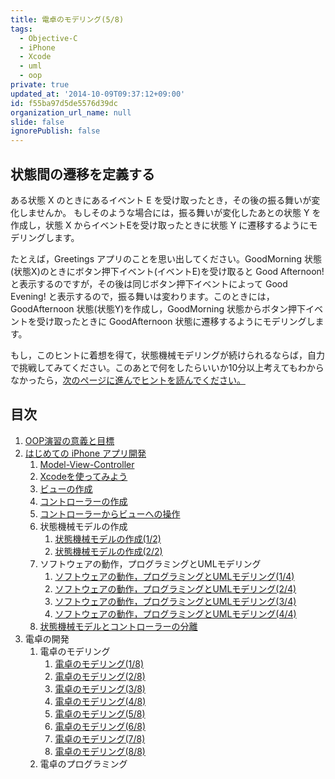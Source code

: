 ```yaml
---
title: 電卓のモデリング(5/8)
tags:
  - Objective-C
  - iPhone
  - Xcode
  - uml
  - oop
private: true
updated_at: '2014-10-09T09:37:12+09:00'
id: f55ba97d5de5576d39dc
organization_url_name: null
slide: false
ignorePublish: false
---
```


## 状態間の遷移を定義する
ある状態 X のときにあるイベント E を受け取ったとき，その後の振る舞いが変化しませんか。
もしそのような場合には，振る舞いが変化したあとの状態 Y を作成し，状態 X からイベントEを受け取ったときに状態 Y に遷移するようにモデリングします。

たとえば，Greetings アプリのことを思い出してください。GoodMorning 状態(状態X)のときにボタン押下イベント(イベントE)を受け取ると Good Afternoon! と表示するのですが，その後は同じボタン押下イベントによって Good Evening! と表示するので，振る舞いは変わります。このときには，GoodAfternoon 状態(状態Y)を作成し，GoodMorning 状態からボタン押下イベントを受け取ったときに GoodAfternoon 状態に遷移するようにモデリングします。

もし，このヒントに着想を得て，状態機械モデリングが続けられるならば，自力で挑戦してみてください。このあとで何をしたらいいか10分以上考えてもわからなかったら，[次のページに進んでヒントを読んでください。](http://qiita.com/zacky1972/private/744e7939458de50b50fa)

## 目次

1. [OOP演習の意義と目標](http://qiita.com/zacky1972/private/193e194cae1fe28b8dc2)
2. [はじめての iPhone アプリ開発](http://qiita.com/zacky1972/private/51765b58b7843758e85c)
	1. [Model-View-Controller](http://qiita.com/zacky1972/private/23af9b1e8f8b9e026b22)
	2. [Xcodeを使ってみよう](http://qiita.com/zacky1972/private/8c7b732e3505d4313e6c)
	3. [ビューの作成](http://qiita.com/zacky1972/private/d23a0c06d5c967fc225f)
	4. [コントローラーの作成](http://qiita.com/zacky1972/private/1a87638b8ac389fc5e29)
	5. [コントローラーからビューへの操作](http://qiita.com/zacky1972/private/7eb1a401fb459aa0078a)
	6. 状態機械モデルの作成
		1. [状態機械モデルの作成(1/2)](http://qiita.com/zacky1972/private/0413c332b1950284c889)
		2. [状態機械モデルの作成(2/2)](http://qiita.com/zacky1972/private/252050ecb1613ae845d2)
	7. ソフトウェアの動作，プログラミングとUMLモデリング
		1. [ソフトウェアの動作，プログラミングとUMLモデリング(1/4)](http://qiita.com/zacky1972/private/b9d474bba26f2a5ef87f)
		2. [ソフトウェアの動作，プログラミングとUMLモデリング(2/4)](http://qiita.com/zacky1972/private/a401b36612ea44a65192)
		3. [ソフトウェアの動作，プログラミングとUMLモデリング(3/4)](http://qiita.com/zacky1972/private/143296989fd8836d5f71)
		4. [ソフトウェアの動作，プログラミングとUMLモデリング(4/4)](http://qiita.com/zacky1972/private/f24bad0fba40129342e0)
	8. [状態機械モデルとコントローラーの分離](http://qiita.com/zacky1972/private/1986b8c3aec9d1356d83)
3. 電卓の開発
	1. 電卓のモデリング
		1. [電卓のモデリング(1/8)](http://qiita.com/zacky1972/private/aa39be058c86ea8a2373)
		2. [電卓のモデリング(2/8)](http://qiita.com/zacky1972/private/4c4560214c1cc2d40ae5)
		3. [電卓のモデリング(3/8)](http://qiita.com/zacky1972/private/a01c6023415935a4b6b4)
		4. [電卓のモデリング(4/8)](http://qiita.com/zacky1972/private/833d4a81695db93404db)
		5. [電卓のモデリング(5/8)](http://qiita.com/zacky1972/private/f55ba97d5de5576d39dc)
		6. [電卓のモデリング(6/8)](http://qiita.com/zacky1972/private/744e7939458de50b50fa)
		7. [電卓のモデリング(7/8)](http://qiita.com/zacky1972/private/c1ad11537201cfbadc64)
		8. [電卓のモデリング(8/8)](http://qiita.com/zacky1972/private/375479a7f4c02ebfb9e9)
	2. 電卓のプログラミング
